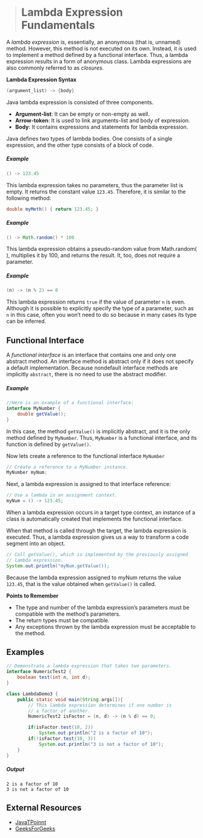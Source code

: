 ># Lambda Expression Fundamentals

A _lambda expression_ is, essentially, an anonymous (that is, unnamed) method. However, this method is not executed on its own. Instead, it is used to implement a method defined by a functional interface. Thus, a lambda expression results in a form of anonymous class. Lambda expressions are also commonly referred to as _closures_.

__Lambda Expression Syntax__

```java
(argument_list) -> {body} 
```

Java lambda expression is consisted of three components.
* __Argument-list__: It can be empty or non-empty as well.
* __Arrow-token__: It is used to link arguments-list and body of expression.
* __Body__: It contains expressions and statements for lambda expression.

Java defines two types of lambda bodies. One consists of a single expression, and the other type consists of a block of code.

##### Example

```java
() -> 123.45
```

This lambda expression takes no parameters, thus the parameter list is empty. It returns the constant value `123.45`. Therefore, it is similar to the following method:

```java
double myMeth() { return 123.45; }
```

##### Example

```java
() -> Math.random() * 100
```

This lambda expression obtains a pseudo-random value from Math.random( ), multiplies it by 100, and returns the result. It, too, does not require a parameter.

##### Example

```java
(n) -> (n % 2) == 0
```

This lambda expression returns `true` if the value of parameter `n` is even. Although it is possible to explicitly specify the type of a parameter, such as `n` in this case, often you won’t need to do so because in many cases its type can be inferred.

## Functional Interface

A _functional interface_ is an interface that contains one and only one abstract method. An interface method is abstract only if it does not specify a default implementation. Because nondefault interface methods are implicitly `abstract`, there is no need to use the abstract modifier.

##### Example

```java
//Here is an example of a functional interface:
interface MyNumber {
    double getValue();
}
```

In this case, the method `getValue()` is implicitly abstract, and it is the only method defined by `MyNumber`. Thus, `MyNumber` is a functional interface, and its function is defined by `getValue()`.

Now lets create a reference to the functional interface `MyNumber`

```java
// Create a reference to a MyNumber instance.
MyNumber myNum;
```

Next, a lambda expression is assigned to that interface reference:

```java
// Use a lambda in an assignment context.
myNum = () -> 123.45;
```

When a lambda expression occurs in a target type context, an instance of a class is automatically created that implements the functional interface.

When that method is called through the target, the lambda expression is executed. Thus, a lambda expression gives us a way to transform a code segment into an object.

```java
// Call getValue(), which is implemented by the previously assigned
// lambda expression.
System.out.println("myNum.getValue());
```

Because the lambda expression assigned to myNum returns the value `123.45`, that is the value obtained when `getValue()` is called.

__Points to Remember__

* The type and number of the lambda expression’s parameters must be compatible with the method’s parameters.
* The return types must be compatible.
* Any exceptions thrown by the lambda expression must be acceptable to the method.

## Examples

```java
// Demonstrate a lambda expression that takes two parameters.
interface NumericTest2 {
    boolean test(int n, int d);
}
```

```java
class LambdaDemo3 {
    public static void main(String args[]){
        // This lambda expression determines if one number is
        // a factor of another.
        NumericTest2 isFactor = (n, d) -> (n % d) == 0;

        if(isFactor.test(10, 2))
            System.out.println("2 is a factor of 10");
        if(!isFactor.test(10, 3))
            System.out.println("3 is not a factor of 10");
    }
}
```

##### Output

    2 is a factor of 10
    3 is not a factor of 10

## External Resources

* [JavaTPoinnt](https://www.javatpoint.com/java-lambda-expressions)
* [GeeksForGeeks](https://www.geeksforgeeks.org/lambda-expressions-java-8/)